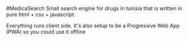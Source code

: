 #MedicaSearch
Small search engine for drugs in tunisia that is written in pure html + css + javascript.

Everything runs client side. It's also setup to be a Progressive Web App (PWA) so you could use it offline
